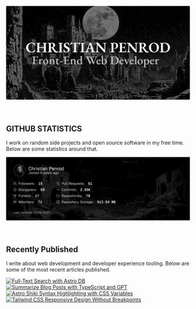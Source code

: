 
<picture>
  <source media="(prefers-color-scheme: dark)" srcset="assets/banner.dark.png?v=213bf127-b0b3-41fa-a9ca-1e1f4b9f19ca" width="843px" />
  <source media="(prefers-color-scheme: light)" srcset="assets/banner.light.png?v=213bf127-b0b3-41fa-a9ca-1e1f4b9f19ca" width="843px" />
  <img src="assets/banner.dark.png?v=213bf127-b0b3-41fa-a9ca-1e1f4b9f19ca" alt="Banner" width="843px" />
</picture>
<br />
<br />
<br />
<h2>GITHUB STATISTICS</h2>
<p>I work on random side projects and open source software in my free time. Below are some statistics around that.</p>
<picture>
  <source media="(prefers-color-scheme: dark)" srcset="assets/statistics.dark.png?v=213bf127-b0b3-41fa-a9ca-1e1f4b9f19ca" width="843px" />
  <source media="(prefers-color-scheme: light)" srcset="assets/statistics.light.png?v=213bf127-b0b3-41fa-a9ca-1e1f4b9f19ca" width="843px" />
  <img src="assets/statistics.dark.png?v=213bf127-b0b3-41fa-a9ca-1e1f4b9f19ca" alt="Github Statistics" width="843px" />
</picture>
<br />
<br />
<br />
<h2>Recently Published</h2>
<p>I write about web development and developer experience tooling. Below are some of the most recent articles published.</p>
<a href="https://christianpenrod.com/blog/full-text-search-with-astro-db"><img src="https://christianpenrod.com/blog/full-text-search-with-astro-db.png?v=213bf127-b0b3-41fa-a9ca-1e1f4b9f19ca" alt="Full-Text Search with Astro DB" width="421px" /></a>
<a href="https://christianpenrod.com/blog/summarize-blog-posts-with-typescript-and-gpt"><img src="https://christianpenrod.com/blog/summarize-blog-posts-with-typescript-and-gpt.png?v=213bf127-b0b3-41fa-a9ca-1e1f4b9f19ca" alt="Summarize Blog Posts with TypeScript and GPT" width="421px" /></a>
<a href="https://christianpenrod.com/blog/astro-shiki-syntax-highlighting-with-css-variables"><img src="https://christianpenrod.com/blog/astro-shiki-syntax-highlighting-with-css-variables.png?v=213bf127-b0b3-41fa-a9ca-1e1f4b9f19ca" alt="Astro Shiki Syntax Highlighting with CSS Variables" width="421px" /></a>
<a href="https://christianpenrod.com/blog/tailwindcss-responsive-design-without-breakpoints"><img src="https://christianpenrod.com/blog/tailwindcss-responsive-design-without-breakpoints.png?v=213bf127-b0b3-41fa-a9ca-1e1f4b9f19ca" alt="Tailwind CSS Responsive Design Without Breakpoints" width="421px" /></a>
